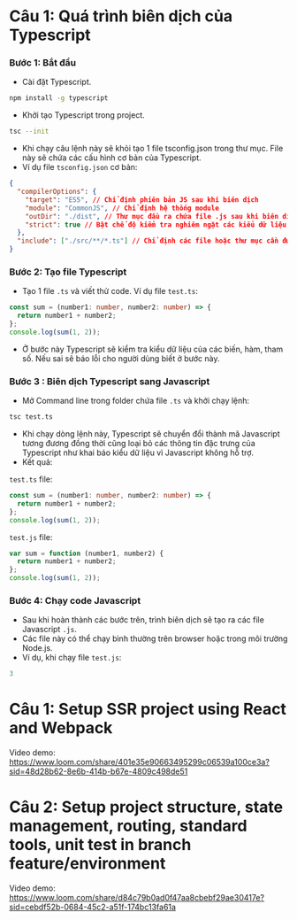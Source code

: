 # Câu 1: Quá trình biên dịch của Typescript

### Bước 1: Bắt đầu

- Cài đặt Typescript.

```bash
npm install -g typescript
```

- Khởi tạo Typescript trong project.

```bash
tsc --init
```

- Khi chạy câu lệnh này sẽ khỏi tạo 1 file tsconfig.json trong thư mục. File này sẽ chứa các cấu hình cơ bản của Typescript.
- Ví dụ file `tsconfig.json` cơ bản:

```json
{
  "compilerOptions": {
    "target": "ES5", // Chỉ định phiên bản JS sau khi biên dịch
    "module": "CommonJS", // Chỉ định hệ thống module
    "outDir": "./dist", // Thư mục đầu ra chứa file .js sau khi biên dịch
    "strict": true // Bật chế độ kiểm tra nghiêm ngặt các kiểu dữ liệu của hàm
  },
  "include": ["./src/**/*.ts"] // Chỉ định các file hoặc thư mục cần được biên dịch
}
```

### Bước 2: Tạo file Typescript

- Tạo 1 file `.ts` và viết thử code. Ví dụ file `test.ts`:

```ts
const sum = (number1: number, number2: number) => {
  return number1 + number2;
};
console.log(sum(1, 2));
```

- Ở bước này Typescript sẽ kiểm tra kiểu dữ liệu của các biến, hàm, tham số. Nếu sai sẽ báo lỗi cho người dùng biết ở bước này.

### Bước 3 : Biên dịch Typescript sang Javascript

- Mở Command line trong folder chứa file `.ts` và khởi chạy lệnh:

```bash
tsc test.ts
```

- Khi chạy dòng lệnh này, Typescript sẽ chuyển đổi thành mã Javascript tương đương đồng thời cũng loại bỏ các thông tin đặc trưng của Typescript như khai báo kiểu dữ liệu vì Javascript không hỗ trợ.
- Kết quả:

`test.ts` file:

```ts
const sum = (number1: number, number2: number) => {
  return number1 + number2;
};
console.log(sum(1, 2));
```

`test.js` file:

```js
var sum = function (number1, number2) {
  return number1 + number2;
};
console.log(sum(1, 2));
```

### Bước 4: Chạy code Javascript

- Sau khi hoàn thành các bước trên, trình biên dịch sẽ tạo ra các file Javascript `.js`.
- Các file này có thể chạy bình thường trên browser hoặc trong môi trường Node.js.
- Ví dụ, khi chạy file `test.js`:

```js
3
```

# Câu 1: Setup SSR project using React and Webpack

Video demo: https://www.loom.com/share/401e35e90663495299c06539a100ce3a?sid=48d28b62-8e6b-414b-b67e-4809c498de51

# Câu 2: Setup project structure, state management, routing, standard tools, unit test in branch feature/environment

Video demo: https://www.loom.com/share/d84c79b0ad0f47aa8cbebf29ae30417e?sid=cebdf52b-0684-45c2-a51f-174bc13fa61a
